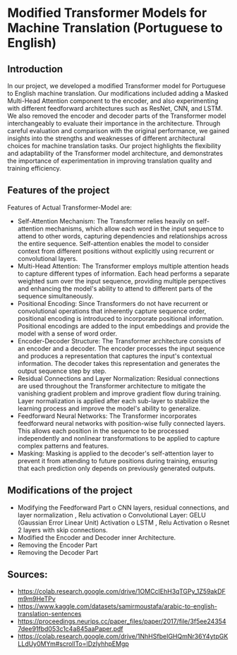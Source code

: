 # Modified Transformer Models for Machine Translation (Portuguese to English)

## Introduction
In our project, we developed a modified Transformer model for Portuguese to English machine translation. Our modifications included adding a Masked Multi-Head Attention component to the encoder, and also experimenting with different feedforward architectures such as ResNet, CNN, and LSTM. We also removed the encoder and decoder parts of the Transformer model interchangeably to evaluate their importance in the architecture. Through careful evaluation and comparison with the original performance, we gained insights into the strengths and weaknesses of different architectural choices for machine translation tasks. Our project highlights the flexibility and adaptability of the Transformer model architecture, and demonstrates the importance of experimentation in improving translation quality and training efficiency.

## Features of the project
Features of Actual Transformer-Model are:
+ Self-Attention Mechanism: The Transformer relies heavily on self-attention mechanisms, which allow each word in the input sequence to attend to other words, capturing dependencies and relationships across the entire sequence. Self-attention enables the model to consider context from different positions without explicitly using recurrent or convolutional layers. 
+ Multi-Head Attention: The Transformer employs multiple attention heads to capture different types of information. Each head performs a separate weighted sum over the input sequence, providing multiple perspectives and enhancing the model's ability to attend to different parts of the sequence simultaneously.
+ Positional Encoding: Since Transformers do not have recurrent or convolutional operations that inherently capture sequence order, positional encoding is introduced to incorporate positional information. Positional encodings are added to the input embeddings and provide the model with a sense of word order.
+ Encoder-Decoder Structure: The Transformer architecture consists of an encoder and a decoder. The encoder processes the input sequence and produces a representation that captures the input's contextual information. The decoder takes this representation and generates the output sequence step by step.
+ Residual Connections and Layer Normalization: Residual connections are used throughout the Transformer architecture to mitigate the vanishing gradient problem and improve gradient flow during training. Layer normalization is applied after each sub-layer to stabilize the learning process and improve the model's ability to generalize.
+ Feedforward Neural Networks: The Transformer incorporates feedforward neural networks with position-wise fully connected layers. This allows each position in the sequence to be processed independently and nonlinear transformations to be applied to capture complex patterns and features.
+ Masking: Masking is applied to the decoder's self-attention layer to prevent it from attending to future positions during training, ensuring that each prediction only depends on previously generated outputs.

## Modifications of the project
+ Modifying the Feedforward Part
o CNN layers, residual connections, and layer normalization , Relu activation
o Convolutional Layer: GELU (Gaussian Error Linear Unit) Activation
o LSTM , Relu Activation
o Resnet 2 layers with skip connections.
+ Modified the Encoder and Decoder inner Architecture.
+ Removing the Encoder Part
+ Removing the Decoder Part


## Sources:
+	https://colab.research.google.com/drive/1OMCcIEhH3qTGPy_1Z59akDFm9m9HeTPv
+ https://www.kaggle.com/datasets/samirmoustafa/arabic-to-english-translation-sentences
+ https://proceedings.neurips.cc/paper_files/paper/2017/file/3f5ee243547dee91fbd053c1c4a845aaPaper.pdf
+ https://colab.research.google.com/drive/1NhHSfbeIGHQmNr36Y4ytpGKLLdUy0MYm#scrollTo=lDzIyhhpEMgp
